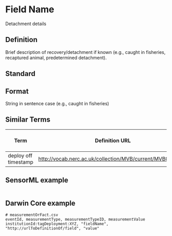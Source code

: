 # Field Name
Detachment details

## Definition 
Brief description of recovery/detachment if known (e.g., caught in fisheries, recaptured animal, predetermined detachment).

## Standard


## Format
String in sentence case (e.g., caught in fisheries)

## Similar Terms 
|Term|Definition URL|Source Vocabulary Publisher/Creator|
|----|----------|-----------------|
|deploy off timestamp|http://vocab.nerc.ac.uk/collection/MVB/current/MVB000077/|Movebank|

## SensorML example
```xml

```
## Darwin Core example
```csv
# measurementOrFact.csv
eventId, measurementType, measurementTypeID, measurementValue
institutionId:tagDeployment:XYZ, "fieldName", "http://urlToDefinitionOf/field", "value"
```
